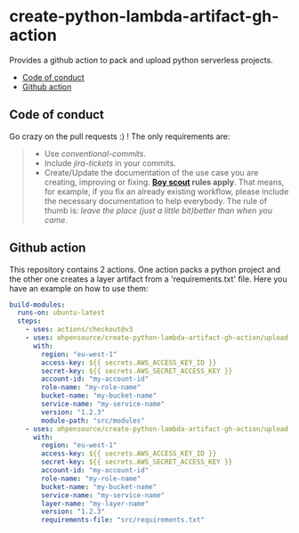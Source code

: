 # create-python-lambda-artifact-gh-action

Provides a github action to pack and upload python serverless projects.

- [Code of conduct](#code-of-conduct)
- [Github action](#github-action)

## Code of conduct

Go crazy on the pull requests :) ! The only requirements are:

> - Use _conventional-commits_.
> - Include _jira-tickets_ in your commits.
> - Create/Update the documentation of the use case you are creating, improving or fixing. **[Boy scout](https://biratkirat.medium.com/step-8-the-boy-scout-rule-robert-c-martin-uncle-bob-9ac839778385) rules apply**. That means, for example, if you fix an already existing workflow, please include the necessary documentation to help everybody. The rule of thumb is: _leave the place (just a little bit)better than when you came_.

## Github action

This repository contains 2 actions. One action packs a python project and the other one creates a layer artifact from a 'requirements.txt' file. Here you have an example on how to use them:

```yaml
build-modules:
  runs-on: ubuntu-latest
  steps:
    - uses: actions/checkout@v3
    - uses: ohpensource/create-python-lambda-artifact-gh-action/upload-artifact@v0.1.0
      with:
        region: "eu-west-1"
        access-key: ${{ secrets.AWS_ACCESS_KEY_ID }}
        secret-key: ${{ secrets.AWS_SECRET_ACCESS_KEY }}
        account-id: "my-account-id"
        role-name: "my-role-name"
        bucket-name: "my-bucket-name"
        service-name: "my-service-name"
        version: "1.2.3"
        module-path: "src/modules"
    - uses: ohpensource/create-python-lambda-artifact-gh-action/upload-layer@v0.1.0
      with:
        region: "eu-west-1"
        access-key: ${{ secrets.AWS_ACCESS_KEY_ID }}
        secret-key: ${{ secrets.AWS_SECRET_ACCESS_KEY }}
        account-id: "my-account-id"
        role-name: "my-role-name"
        bucket-name: "my-bucket-name"
        service-name: "my-service-name"
        layer-name: "my-layer-name"
        version: "1.2.3"
        requirements-file: "src/requirements.txt"
```
